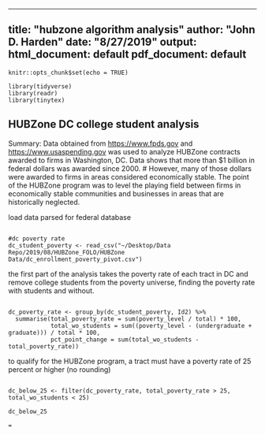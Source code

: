 ----
title: "hubzone algorithm analysis"
author: "John D. Harden"
date: "8/27/2019"
output:
  html_document: default
  pdf_document: default
---

```{r setup, include=FALSE}
knitr::opts_chunk$set(echo = TRUE)

library(tidyverse)
library(readr)
library(tinytex)

```

## HUBZone DC college student analysis

Summary: Data obtained from https://www.fpds.gov and https://www.usaspending.gov was used to analyze HUBZone contracts awarded to firms in Washington, DC. Data shows that more than $1 billion in federal dollars was awarded since 2000. # However, many of those dollars were awarded to firms in areas considered economically stable. The point of the HUBZone program was to level the playing field between firms in economically stable communities and businesses in areas that are historically neglected. 

load data parsed for federal database

```{r load data}

#dc poverty rate
dc_student_poverty <- read_csv("~/Desktop/Data Repo/2019/08/HUBZone_FOLO/HUBZone Data/dc_enrollment_poverty_pivot.csv")

```

the first part of the analysis takes the poverty rate of each tract in DC and remove college students from the poverty universe, finding the poverty rate with students and without.  

```{r pressure, echo=FALSE}

dc_poverty_rate <- group_by(dc_student_poverty, Id2) %>% 
  summarise(total_poverty_rate = sum(poverty_level / total) * 100,
            total_wo_students = sum((poverty_level - (undergraduate +  graduate))) / total * 100,
            pct_point_change = sum(total_wo_students - total_poverty_rate))

```

to qualify for the HUBZone program, a tract must have a poverty rate of 25 percent or higher (no rounding)  

```{r result, echo=FALSE}

dc_below_25 <- filter(dc_poverty_rate, total_poverty_rate > 25, total_wo_students < 25)

dc_below_25

```
```{r}
=
